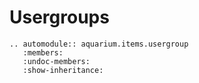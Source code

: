 # Usergroups

```{eval-rst}
.. automodule:: aquarium.items.usergroup
   :members:
   :undoc-members:
   :show-inheritance:
```